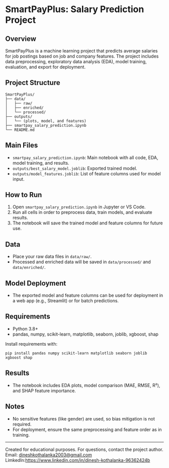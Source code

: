 # SmartPayPlus: Salary Prediction Project

## Overview
SmartPayPlus is a machine learning project that predicts average salaries for job postings based on job and company features. The project includes data preprocessing, exploratory data analysis (EDA), model training, evaluation, and export for deployment.

## Project Structure
```
SmartPayPlus/
├── data/
│   ├── raw/
│   ├── enriched/
│   └── processed/
├── outputs/
│   └── (plots, model, and features)
├── smartpay_salary_prediction.ipynb
└── README.md
```

## Main Files
- `smartpay_salary_prediction.ipynb`: Main notebook with all code, EDA, model training, and results.
- `outputs/best_salary_model.joblib`: Exported trained model.
- `outputs/model_features.joblib`: List of feature columns used for model input.

## How to Run
1. Open `smartpay_salary_prediction.ipynb` in Jupyter or VS Code.
2. Run all cells in order to preprocess data, train models, and evaluate results.
3. The notebook will save the trained model and feature columns for future use.

## Data
- Place your raw data files in `data/raw/`.
- Processed and enriched data will be saved in `data/processed/` and `data/enriched/`.

## Model Deployment
- The exported model and feature columns can be used for deployment in a web app (e.g., Streamlit) or for batch predictions.

## Requirements
- Python 3.8+
- pandas, numpy, scikit-learn, matplotlib, seaborn, joblib, xgboost, shap

Install requirements with:
```
pip install pandas numpy scikit-learn matplotlib seaborn joblib xgboost shap
```

## Results
- The notebook includes EDA plots, model comparison (MAE, RMSE, R²), and SHAP feature importance.

## Notes
- No sensitive features (like gender) are used, so bias mitigation is not required.
- For deployment, ensure the same preprocessing and feature order as in training.

---
Created for educational purposes. For questions, contact the project author.
Email: dineshkothalanka2003@gmail.com
LimkedIn:https://www.linkedin.com/in/dinesh-kothalanka-96362424b